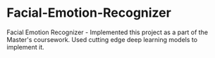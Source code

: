 # Facial-Emotion-Recognizer
Facial Emotion Recognizer - Implemented this project as a part of the Master's coursework. Used cutting edge deep learning models to implement it.
